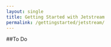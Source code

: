 ```yaml
---
layout: single
title: Getting Started with Jetstream
permalink: /gettingstarted/jetstream/
---
```

##To Do